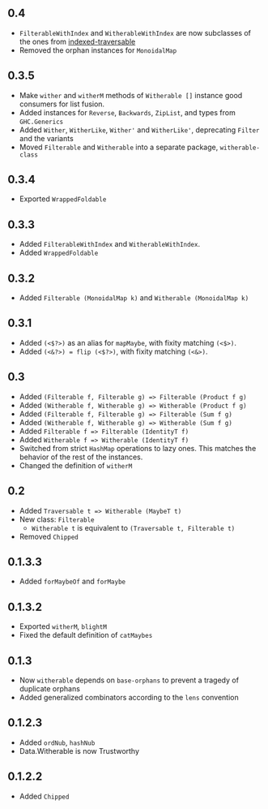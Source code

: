 0.4
-------
* `FilterableWithIndex` and `WitherableWithIndex` are now subclasses of the ones from [indexed-traversable](https://hackage.haskell.org/package/indexed-traversable)
* Removed the orphan instances for `MonoidalMap`

0.3.5
-------

* Make `wither` and `witherM` methods of `Witherable []` instance
  good consumers for list fusion.
* Added instances for `Reverse`, `Backwards`, `ZipList`, and types from `GHC.Generics`
* Added `Wither`, `WitherLike`, `Wither'` and `WitherLike'`, deprecating `Filter` and the variants
* Moved `Filterable` and `Witherable` into a separate package, `witherable-class`

0.3.4
-------
* Exported `WrappedFoldable`

0.3.3
-------

* Added `FilterableWithIndex` and `WitherableWithIndex`.
* Added `WrappedFoldable`

0.3.2
----------

* Added `Filterable (MonoidalMap k)` and `Witherable (MonoidalMap k)`

0.3.1
-------
* Added `(<$?>)` as an alias for `mapMaybe`, with fixity matching `(<$>)`.
* Added `(<&?>) = flip (<$?>)`, with fixity matching `(<&>)`.

0.3
-------
* Added `(Filterable f, Filterable g) => Filterable (Product f g)`
* Added `(Witherable f, Witherable g) => Witherable (Product f g)`
* Added `(Filterable f, Filterable g) => Filterable (Sum f g)`
* Added `(Witherable f, Witherable g) => Witherable (Sum f g)`
* Added `Filterable f => Filterable (IdentityT f)`
* Added `Witherable f => Witherable (IdentityT f)`
* Switched from strict `HashMap` operations to lazy ones. This
  matches the behavior of the rest of the instances.
* Changed the definition of `witherM`

0.2
-------
* Added `Traversable t => Witherable (MaybeT t)`
* New class: `Filterable`
  * `Witherable t` is equivalent to `(Traversable t, Filterable t)`
* Removed `Chipped`

0.1.3.3
-------
* Added `forMaybeOf` and `forMaybe`

0.1.3.2
-------
* Exported `witherM`, `blightM`
* Fixed the default definition of `catMaybes`

0.1.3
-------
* Now `witherable` depends on `base-orphans` to prevent a tragedy of duplicate orphans
* Added generalized combinators according to the `lens` convention

0.1.2.3
-------
* Added `ordNub`, `hashNub`
* Data.Witherable is now Trustworthy

0.1.2.2
-------
* Added `Chipped`
